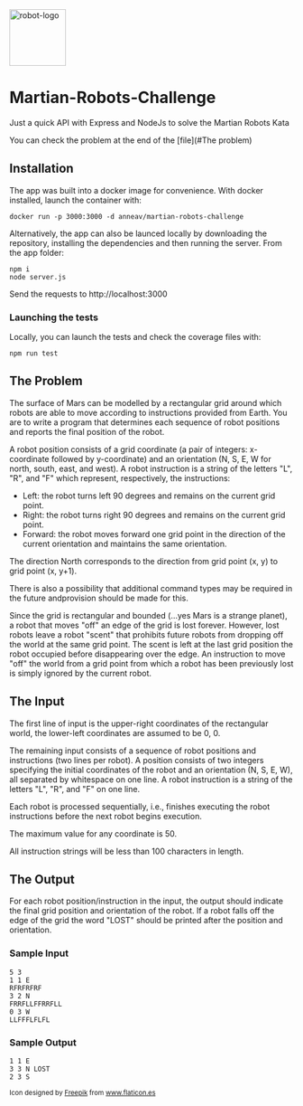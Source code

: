 <img height=100px src ="https://image.flaticon.com/icons/png/512/838/838520.png" alt="robot-logo"/>

# Martian-Robots-Challenge
Just a quick API with Express and NodeJs to solve the Martian Robots Kata

You can check the problem at the end of the [file](#The problem)

## Installation

The app was built into a docker image for convenience. With docker installed, launch the container with:

```
docker run -p 3000:3000 -d anneav/martian-robots-challenge  
```


Alternatively, the app can also be launced locally by downloading the repository, installing the dependencies and then running the server. From the app folder:

```
npm i
node server.js
```

Send the requests to http://localhost:3000

### Launching the tests

Locally, you can launch the tests and check the coverage files with:  
```
npm run test
```

## The Problem
<a name="The problem"></a>
The surface of Mars can be modelled by a rectangular grid around which robots are able to move according to instructions provided from Earth. You are to write a program that determines each sequence of robot positions and reports the final position of the robot.

A robot position consists of a grid coordinate (a pair of integers: x-coordinate followed by y-coordinate) and an orientation (N, S, E, W for north, south, east, and west). A robot instruction is a string of the letters "L", "R", and "F" which represent, respectively, the instructions:

*   Left: the robot turns left 90 degrees and remains on the current grid point.
*   Right: the robot turns right 90 degrees and remains on the current grid point.
*   Forward: the robot moves forward one grid point in the direction of the current orientation and maintains the same orientation.

The direction North corresponds to the direction from grid point (x, y) to grid point (x, y+1).

There is also a possibility that additional command types may be required in the future andprovision should be made for this.

Since the grid is rectangular and bounded (...yes Mars is a strange planet), a robot that moves "off" an edge of the grid is lost forever. However, lost robots leave a robot "scent" that prohibits future robots from dropping off the world at the same grid point. The scent is left at the last grid position the robot occupied before disappearing over the edge. An instruction to move "off" the world from a grid point from which a robot has been previously lost is simply ignored by the current robot.

## The Input

The first line of input is the upper-right coordinates of the rectangular world, the lower-left coordinates are assumed to be 0, 0.

The remaining input consists of a sequence of robot positions and instructions (two lines per robot). A position consists of two integers specifying the initial coordinates of the robot and an orientation (N, S, E, W), all separated by whitespace on one line. A robot instruction is a string of the letters "L", "R", and "F" on one line.

Each robot is processed sequentially, i.e., finishes executing the robot instructions before the next robot begins execution.

The maximum value for any coordinate is 50.

All instruction strings will be less than 100 characters in length.

## The Output

For each robot position/instruction in the input, the output should indicate the final grid position and orientation of the robot. If a robot falls off the edge of the grid the word "LOST" should be printed after the position and orientation.

### Sample Input

```
5 3
1 1 E
RFRFRFRF
3 2 N
FRRFLLFFRRFLL
0 3 W
LLFFFLFLFL
```

### Sample Output

```
1 1 E
3 3 N LOST
2 3 S
```


<small>Icon designed by <a href="http://www.freepik.com/" title="Freepik">Freepik</a> from <a href="https://www.flaticon.es/" title="Flaticon">www.flaticon.es</a></small>